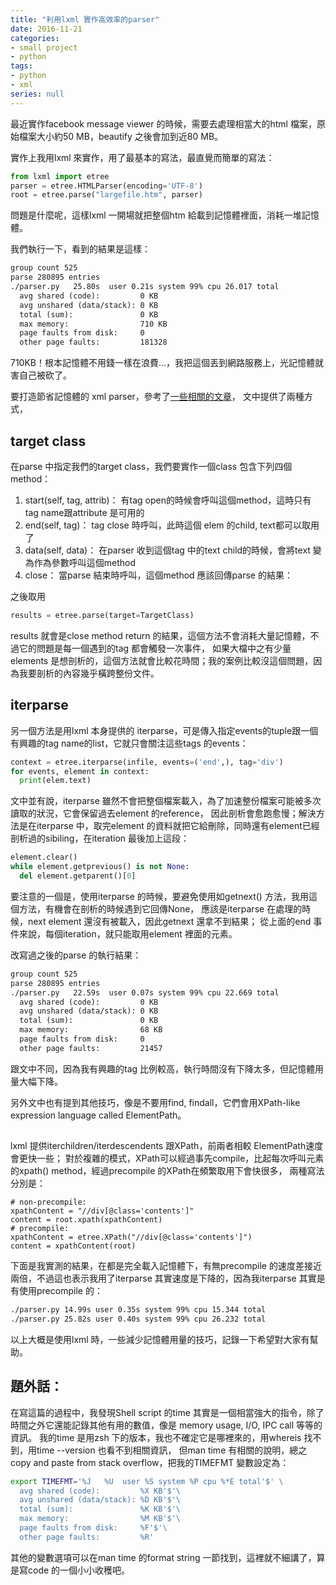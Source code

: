 ```yaml
---
title: "利用lxml 實作高效率的parser"
date: 2016-11-21
categories:
- small project
- python
tags:
- python
- xml
series: null
---
```


最近實作facebook message viewer 的時候，需要去處理相當大的html 檔案，原始檔案大小約50 MB，beautify 之後會加到近80 MB。  
<!--more-->
實作上我用lxml 來實作，用了最基本的寫法，最直覺而簡單的寫法：  
```python
from lxml import etree
parser = etree.HTMLParser(encoding='UTF-8')
root = etree.parse("largefile.htm", parser)
```
問題是什麼呢，這樣lxml 一開場就把整個htm 給載到記憶體裡面，消耗一堆記憶體。  

我們執行一下，看到的結果是這樣：  
```txt
group count 525
parse 280895 entries
./parser.py   25.80s  user 0.21s system 99% cpu 26.017 total
  avg shared (code):         0 KB
  avg unshared (data/stack): 0 KB
  total (sum):               0 KB
  max memory:                710 KB
  page faults from disk:     0
  other page faults:         181328
```
710KB！根本記憶體不用錢一樣在浪費…，我把這個丟到網路服務上，光記憶體就害自己被砍了。  

要打造節省記憶體的 xml parser，參考了[一些相關的文章](http://www.ibm.com/developerworks/xml/library/x-hiperfparse/)，
文中提供了兩種方式，

##  target class
在parse 中指定我們的target class，我們要實作一個class 包含下列四個method：  

1. start(self, tag, attrib)： 有tag open的時候會呼叫這個method，這時只有 tag name跟attribute 是可用的  
2. end(self, tag)： tag close 時呼叫，此時這個 elem 的child, text都可以取用了  
3. data(self, data)： 在parser 收到這個tag 中的text child的時候，會將text 變為作為參數呼叫這個method   
4. close： 當parse 結束時呼叫，這個method 應該回傳parse 的結果：  

之後取用  
```python
results = etree.parse(target=TargetClass)
```
results 就會是close method return 的結果，這個方法不會消耗大量記憶體，不過它的問題是每一個遇到的tag 都會觸發一次事件，
如果大檔中之有少量elements 是想剖析的，這個方法就會比較花時間；我的案例比較沒這個問題，因為我要剖析的內容幾乎橫跨整份文件。  

## iterparse

另一個方法是用lxml 本身提供的 iterparse，可是傳入指定events的tuple跟一個有興趣的tag name的list，它就只會關注這些tags 的events：  
```python
context = etree.iterparse(infile, events=('end',), tag='div')
for events, element in context:
  print(elem.text)
  ```
文中並有說，iterparse 雖然不會把整個檔案載入，為了加速整份檔案可能被多次讀取的狀況，它會保留過去element 的reference，
因此剖析會愈跑愈慢；解決方法是在iterparse 中，取完element 的資料就把它給刪除，同時還有element已經剖析過的sibiling，在iteration 最後加上這段：
```python
element.clear()
while element.getprevious() is not None:
  del element.getparent()[0]
```
要注意的一個是，使用iterparse 的時候，要避免使用如getnext() 方法，我用這個方法，有機會在剖析的時候遇到它回傳None，
應該是iterparse 在處理的時候，next element 還沒有被載入，因此getnext 還拿不到結果；
從上面的end 事件來說，每個iteration，就只能取用element 裡面的元素。

改寫過之後的parse 的執行結果：
```txt
group count 525
parse 280895 entries
./parser.py   22.59s  user 0.07s system 99% cpu 22.669 total 
  avg shared (code):         0 KB
  avg unshared (data/stack): 0 KB
  total (sum):               0 KB
  max memory:                68 KB
  page faults from disk:     0
  other page faults:         21457
```
跟文中不同，因為我有興趣的tag 比例較高，執行時間沒有下降太多，但記憶體用量大幅下降。

另外文中也有提到其他技巧，像是不要用find, findall，它們會用XPath-like expression language called ElementPath。

##
lxml 提供iterchildren/iterdescendents 跟XPath，前兩者相較 ElementPath速度會更快一些；
對於複雜的模式，XPath可以經過事先compile，比起每次呼叫元素的xpath() method，經過precompile 的XPath在頻繁取用下會快很多，
兩種寫法分別是：
```
# non-precompile:
xpathContent = "//div[@class='contents']"
content = root.xpath(xpathContent)
# precompile:
xpathContent = etree.XPath("//div[@class='contents']")
content = xpathContent(root)
```
下面是我實測的結果，在都是完全載入記憶體下，有無precompile 的速度差接近兩倍，不過這也表示我用了iterparse 其實速度是下降的，因為我iterparse 其實是有使用precompile 的：
```txt
./parser.py 14.99s user 0.35s system 99% cpu 15.344 total   
./parser.py 25.82s user 0.40s system 99% cpu 26.232 total    
```
以上大概是使用lxml 時，一些減少記憶體用量的技巧，記錄一下希望對大家有幫助。

## 題外話：
在寫這篇的過程中，我發現Shell script 的time 其實是一個相當強大的指令，除了時間之外它還能記錄其他有用的數值，像是 memory usage, I/O, IPC call 等等的資訊。
我的time 是用zsh 下的版本，我也不確定它是哪裡來的，用whereis 找不到，用time --version 也看不到相關資訊，
但man time 有相關的說明，總之copy and paste from stack overflow，把我的TIMEFMT 變數設定為：
```bash
export TIMEFMT='%J   %U  user %S system %P cpu %*E total'$' \
  avg shared (code):         %X KB'$'\
  avg unshared (data/stack): %D KB'$'\
  total (sum):               %K KB'$'\
  max memory:                %M KB'$'\
  page faults from disk:     %F'$'\
  other page faults:         %R'
```
其他的變數選項可以在man time 的format string 一節找到，這裡就不細講了，算是寫code 的一個小小收穫吧。
